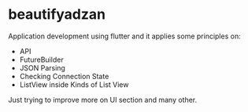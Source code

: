 # beautifyadzan

Application development using flutter and it applies some principles on:
- API
- FutureBuilder
- JSON Parsing
- Checking Connection State
- ListView inside Kinds of List View

Just trying to improve more on UI section and many other.